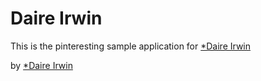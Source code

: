 # Daire Irwin 

This is the pinteresting sample application for 
[*Daire Irwin](http://www.daireirwin.com)

by [*Daire Irwin](http://www.daireirwin.com)